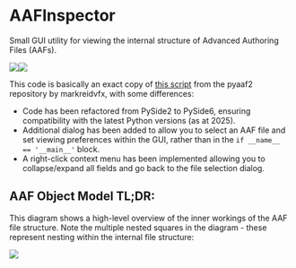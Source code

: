 # AAFInspector
Small GUI utility for viewing the internal structure of Advanced Authoring Files (AAFs). 


![](https://github.com/user-attachments/assets/ded12e1b-d6a9-4f2f-9bb6-9e40c7315385)![](https://github.com/user-attachments/assets/3757b934-cd82-428f-afb8-71d143fed652)

This code is basically an exact copy of [this script](https://github.com/markreidvfx/pyaaf2/blob/main/examples/qt_aafmodel.py) from the pyaaf2 repository by markreidvfx, with some differences:
- Code has been refactored from PySide2 to PySide6, ensuring compatibility with the latest Python versions (as at 2025).
- Additional dialog has been added to allow you to select an AAF file and set viewing preferences within the GUI, rather than in the `if __name__ == '__main__'` block.
- A right-click context menu has been implemented allowing you to collapse/expand all fields and go back to the file selection dialog.

## AAF Object Model TL;DR:

This diagram shows a high-level overview of the inner workings of the AAF file structure. Note the multiple nested squares in the diagram - these represent nesting within the internal file structure:

![](https://github.com/user-attachments/assets/d1540d43-8a81-4e8a-87be-363e11fca9e3)

